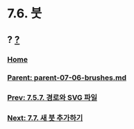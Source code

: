 # 7.6. 붓
## ? [?]()

### [Home](./00-home.md)
### [Parent: parent-07-06-brushes.md](path-parent-07-06-brushes.md)
### [Prev: 7.5.7. 경로와 SVG 파일](./07-05-07-paths-and-svg-files.md)
### [Next: 7.7. 새 붓 추가하기](./07-07-adding-new-brushes.md)
